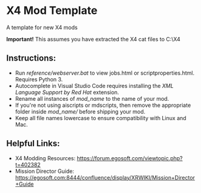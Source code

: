 # X4 Mod Template
A template for new X4 mods

**Important!** This assumes you have extracted the X4 cat files to C:\X4

## Instructions:
* Run *reference/webserver.bat* to view jobs.html or scriptproperties.html. Requires Python 3.
* Autocomplete in Visual Studio Code requires installing the *XML Language Support by Red Hat* extension.
* Rename all instances of *mod_name* to the name of your mod.
* If you're not using aiscripts or mdscripts, then remove the appropriate folder inside *mod_name/* before shipping your mod.
* Keep all file names lowercase to ensure compatibility with Linux and Mac.


## Helpful Links:
* X4 Modding Resources: https://forum.egosoft.com/viewtopic.php?t=402382
* Mission Director Guide: https://egosoft.com:8444/confluence/display/XRWIKI/Mission+Director+Guide
